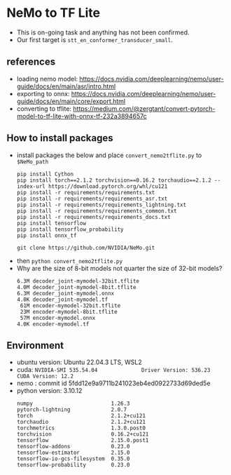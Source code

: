 # NeMo to TF Lite
- This is on-going task and anything has not been confirmed.
- Our first target is ```stt_en_conformer_transducer_small```.

## references
- loading nemo model: https://docs.nvidia.com/deeplearning/nemo/user-guide/docs/en/main/asr/intro.html
- exporting to onnx: https://docs.nvidia.com/deeplearning/nemo/user-guide/docs/en/main/core/export.html
- converting to tflite: https://medium.com/@zergtant/convert-pytorch-model-to-tf-lite-with-onnx-tf-232a3894657c

## How to install packages
- install packages the below and place ```convert_nemo2tflite.py``` to ```$NeMo_path```
  ```
  pip install Cython
  pip install torch==2.1.2 torchvision==0.16.2 torchaudio==2.1.2 --index-url https://download.pytorch.org/whl/cu121
  pip install -r requirements/requirements.txt
  pip install -r requirements/requirements_asr.txt
  pip install -r requirements/requirements_lightning.txt
  pip install -r requirements/requirements_common.txt
  pip install -r requirements/requirements_docs.txt
  pip install tensorflow
  pip install tensorflow_probability
  pip install onnx_tf

  git clone https://github.com/NVIDIA/NeMo.git
  ```
- then ```python convert_nemo2tflite.py```
- Why are the size of 8-bit models not quarter the size of 32-bit models?
  ```
  6.3M decoder_joint-mymodel-32bit.tflite
  4.0M decoder_joint-mymodel-8bit.tflite
  6.3M decoder_joint-mymodel.onnx
  4.0K decoder_joint-mymodel.tf
   61M encoder-mymodel-32bit.tflite
   23M encoder-mymodel-8bit.tflite
   57M encoder-mymodel.onnx
  4.0K encoder-mymodel.tf
  ```

## Environment
- ubuntu version: Ubuntu 22.04.3 LTS, WSL2
- cuda: ```NVIDIA-SMI 535.54.04              Driver Version: 536.23       CUDA Version: 12.2```
- nemo : commit id 5fdd12e9a9711b241023eb4ed0922733d69ded5e
- python version: 3.10.12
  ```
  numpy                         1.26.3
  pytorch-lightning             2.0.7
  torch                         2.1.2+cu121
  torchaudio                    2.1.2+cu121
  torchmetrics                  1.3.0.post0
  torchvision                   0.16.2+cu121
  tensorflow                    2.15.0.post1
  tensorflow-addons             0.23.0
  tensorflow-estimator          2.15.0
  tensorflow-io-gcs-filesystem  0.35.0
  tensorflow-probability        0.23.0
  ```



